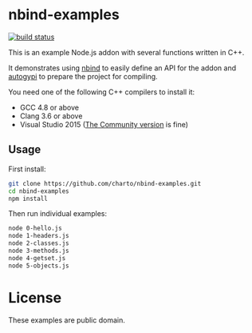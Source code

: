 nbind-examples
==============

[![build status](https://travis-ci.org/charto/nbind-examples.svg?branch=master)](http://travis-ci.org/charto/nbind-examples)

This is an example Node.js addon with several functions written in C++.

It demonstrates using [nbind](https://github.com/charto/nbind)
to easily define an API for the addon and [autogypi](https://github.com/charto/autogypi)
to prepare the project for compiling.

You need one of the following C++ compilers to install it:

- GCC 4.8 or above
- Clang 3.6 or above
- Visual Studio 2015 ([The Community version](https://www.visualstudio.com/en-us/products/visual-studio-community-vs.aspx) is fine)

Usage
-----

First install:

```bash
git clone https://github.com/charto/nbind-examples.git
cd nbind-examples
npm install
```

Then run individual examples:

```bash
node 0-hello.js
node 1-headers.js
node 2-classes.js
node 3-methods.js
node 4-getset.js
node 5-objects.js
```

License
=======

These examples are public domain.
